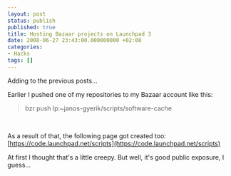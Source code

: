 ```yaml
---
layout: post
status: publish
published: true
title: Hosting Bazaar projects on Launchpad 3
date: 2008-06-27 23:43:00.000000000 +02:00
categories:
- Hacks
tags: []
---
```

Adding to the previous posts...

Earlier I pushed one of my repositories to my Bazaar account like this:
<blockquote>bzr push lp:~janos-gyerik/scripts/software-cache</blockquote><br />

As a result of that, the following page got created too:
[https://code.launchpad.net/scripts](https://code.launchpad.net/scripts)

At first I thought that's a little creepy. But well, it's good public exposure, I guess...
